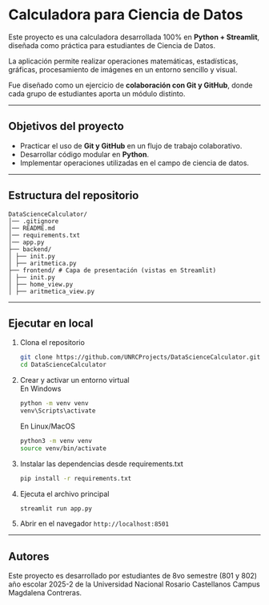 # Calculadora para Ciencia de Datos

Este proyecto es una calculadora desarrollada 100% en **Python + Streamlit**, diseñada como práctica para estudiantes de Ciencia de Datos.  

La aplicación permite realizar operaciones matemáticas, estadísticas, gráficas, procesamiento de imágenes en un entorno sencillo y visual.  

Fue diseñado como un ejercicio de **colaboración con Git y GitHub**, donde cada grupo de estudiantes aporta un módulo distinto.

---

## Objetivos del proyecto

* Practicar el uso de **Git y GitHub** en un flujo de trabajo colaborativo.
* Desarrollar código modular en **Python**.
* Implementar operaciones utilizadas en el campo de ciencia de datos.

---

## Estructura del repositorio

```
DataScienceCalculator/
│── .gitignore
│── README.md
│── requirements.txt
│── app.py 
├── backend/
│ ├── init.py
│ ├── aritmetica.py
├── frontend/ # Capa de presentación (vistas en Streamlit)
│ ├── init.py
│ ├── home_view.py
│ ├── aritmetica_view.py
```

---

## Ejecutar en local

1. Clona el repositorio

   ```bash
   git clone https://github.com/UNRCProjects/DataScienceCalculator.git
   cd DataScienceCalculator
   ```
2. Crear y activar un entorno virtual  
    En Windows
	```bash
	python -m venv venv
	venv\Scripts\activate
	```  
	En Linux/MacOS
	```bash
	python3 -m venv venv
	source venv/bin/activate	
	```
3. Instalar las dependencias desde requirements.txt
	```bash
	pip install -r requirements.txt
	```
4. Ejecuta el archivo principal

   ```bash
   streamlit run app.py
   ```
5. Abrir en el navegador `http://localhost:8501`

---

## Autores

Este proyecto es desarrollado por estudiantes de 8vo semestre (801 y 802) año escolar 2025-2 de la Universidad Nacional Rosario Castellanos Campus Magdalena Contreras.
